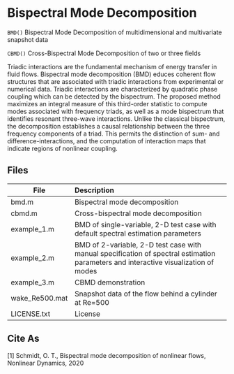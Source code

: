 # Bispectral Mode Decomposition
`BMD()` Bispectral Mode Decomposition of multidimensional and multivariate snapshot data

`CBMD()` Cross-Bispectral Mode Decomposition of two or three fields

Triadic interactions are the fundamental mechanism of energy transfer in fluid flows. Bispectral mode decomposition (BMD) educes coherent flow structures that are associated with triadic interactions from experimental or numerical data. Triadic interactions are characterized by quadratic phase coupling which can be detected by the bispectrum. The proposed method maximizes an integral measure of this third-order statistic to compute modes associated with frequency triads, as well as a mode bispectrum that identifies resonant three-wave interactions. Unlike the classical bispectrum, the decomposition establishes a causal relationship between the three frequency components of a triad. This permits the distinction of sum- and difference-interactions, and the computation of interaction maps that indicate regions of nonlinear coupling. 

## Files
| File        |     Description     |
| ------------- |:-------------|
| bmd.m | Bispectral mode decomposition | 
| cbmd.m | Cross-bispectral mode decomposition | 
| example_1.m | BMD of single-variable, 2-D test case with default spectral estimation parameters | 
| example_2.m | BMD of 2-variable, 2-D test case with manual specification of spectral estimation parameters and interactive visualization of modes | 
| example_3.m | CBMD demonstration | 
| wake_Re500.mat | Snapshot data of the flow behind a cylinder at Re=500 | 
| LICENSE.txt | License | 

## Cite As
[1] Schmidt, O. T., Bispectral mode decomposition of nonlinear flows, Nonlinear Dynamics, 2020  
